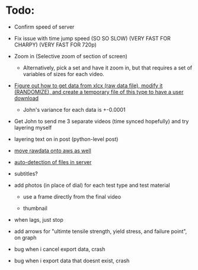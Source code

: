 # Todo:

* Confirm speed of server

* Fix issue with time jump speed (SO SO SLOW) (VERY FAST FOR CHARPY) (VERY FAST FOR 720p)

* Zoom in (Selective zoom of section of screen)
  
  * Alternatively, pick a set and have it zoom in, but that requires a set of variables of sizes for each video.

* <u>Figure out how to get data from xlcx (raw data file), modify it (RANDOMIZE), and create a temporary file of this type to have a user download</u>
  
  * John's variance for each data is +-0.0001

* Get John to send me 3 separate videos (time synced hopefully) and try layering myself

* layering text on in post (python-level post)

* <u>move rawdata onto aws as well</u>

* <u>auto-detection of files in server</u>

* subtitles?

* add photos (in place of dial) for each test type and test material
  
  * use a frame directly from the final video
  
  * thumbnail

* when lags, just stop

* add arrows for "ultimte tensile strength, yield stress, and failure point", on graph

* bug when i cancel export data, crash

* bug when i export data that doesnt exist, crash
